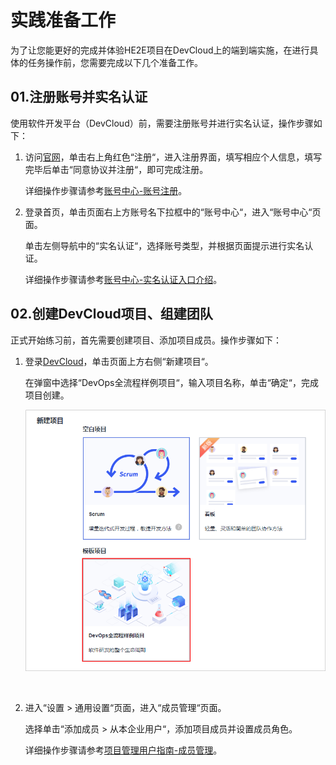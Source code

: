# **实践准备工作**<a name="devcloud_practice_2010"></a>

为了让您能更好的完成并体验HE2E项目在DevCloud上的端到端实施，在进行具体的任务操作前，您需要完成以下几个准备工作。

## **01.注册账号并实名认证**<a name="section4346114013712"></a>

使用软件开发平台（DevCloud）前，需要注册账号并进行实名认证，操作步骤如下：

1.  访问[官网](https://www.huaweicloud.com/)，单击右上角红色“注册“，进入注册界面，填写相应个人信息，填写完毕后单击“同意协议并注册“，即可完成注册。

    详细操作步骤请参考[账号中心-账号注册](https://support.huaweicloud.com/usermanual-account/zh-cn_topic_0069252244.html)。

2.  登录首页，单击页面右上方账号名下拉框中的“账号中心“，进入“账号中心“页面。

    单击左侧导航中的“实名认证“，选择账号类型，并根据页面提示进行实名认证。

    详细操作步骤请参考[账号中心-实名认证入口介绍](https://support.huaweicloud.com/usermanual-account/account_auth_00001.html)。


## **02.创建DevCloud项目、组建团队**<a name="section45061316164012"></a>

正式开始练习前，首先需要创建项目、添加项目成员。操作步骤如下：

1.  登录[DevCloud](https://devcloud.cn-north-4.huaweicloud.com/home)，单击页面上方右侧“新建项目“。

    在弹窗中选择“DevOps全流程样例项目“，输入项目名称，单击“确定“，完成项目创建。

    ![](figures/03-准备工作.png)

      

2.  进入“设置  \>  通用设置“页面，进入“成员管理“页面。

    选择单击“添加成员  \>  从本企业用户“，添加项目成员并设置成员角色。

    详细操作步骤请参考[项目管理用户指南-成员管理](https://support.huaweicloud.com/usermanual-projectman/devcloud_hlp_00026.html)。


  

